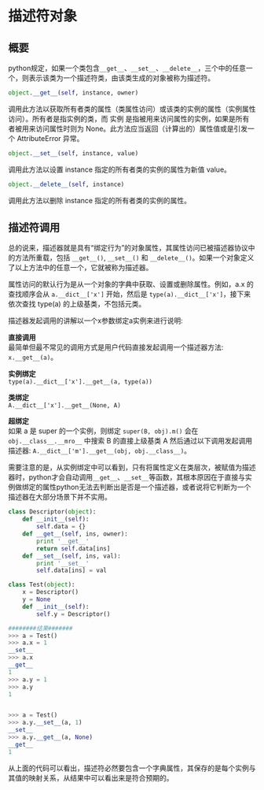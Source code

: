 # 描述符对象
## 概要
python规定，如果一个类包含`__get__`、`__set__`、`__delete__`，三个中的任意一个，则表示该类为一个描述符类，由该类生成的对象被称为描述符。

```py
object.__get__(self, instance, owner)
```
调用此方法以获取所有者类的属性（类属性访问）或该类的实例的属性（实例属性访问）。所有者是指实例的类，而 实例 是指被用来访问属性的实例，如果是所有者被用来访问属性时则为 None。此方法应当返回（计算出的）属性值或是引发一个 AttributeError 异常。

```py
object.__set__(self, instance, value)
```
调用此方法以设置 instance 指定的所有者类的实例的属性为新值 value。

```py
object.__delete__(self, instance)
```
调用此方法以删除 instance 指定的所有者类的实例的属性。

## 描述符调用

总的说来，描述器就是具有“绑定行为”的对象属性，其属性访问已被描述器协议中的方法所重载，包括 `__get__()`, `__set__()` 和 `__delete__()`。如果一个对象定义了以上方法中的任意一个，它就被称为描述器。

属性访问的默认行为是从一个对象的字典中获取、设置或删除属性。例如，a.x 的查找顺序会从 `a.__dict__['x']` 开始，然后是 `type(a).__dict__['x']`，接下来依次查找 type(a) 的上级基类，不包括元类。

描述器发起调用的讲解以一个x参数绑定a实例来进行说明:

**直接调用**  
最简单但最不常见的调用方式是用户代码直接发起调用一个描述器方法: `x.__get__(a)`。

**实例绑定**  
`type(a).__dict__['x'].__get__(a, type(a))`

**类绑定**  
`A.__dict__['x'].__get__(None, A)`

**超绑定**  
如果 a 是 super 的一个实例，则绑定 `super(B, obj).m()` 会在 `obj.__class__.__mro__` 中搜索 B 的直接上级基类 A 然后通过以下调用发起调用描述器: `A.__dict__['m'].__get__(obj, obj.__class__)`。

需要注意的是，从实例绑定中可以看到，只有将属性定义在类层次，被赋值为描述器时，python才会自动调用`__get__`、`__set__`等函数，其根本原因在于直接与实例做绑定的属性python无法去判断出是否是一个描述器，或者说将它判断为一个描述器在大部分场景下并不实用。
```py
class Descriptor(object):
    def __init__(self):
        self.data = {}
    def __get__(self, ins, owner):
        print '__get__'
        return self.data[ins]
    def __set__(self, ins, val):
        print '__set__'
        self.data[ins] = val

class Test(object):
    x = Descriptor()
    y = None
    def __init__(self):
        self.y = Descriptor()

########结果#######
>>> a = Test()
>>> a.x = 1
__set__
>>> a.x
__get__
1
>>> a.y = 1
>>> a.y
1


>>> a = Test()
>>> a.y.__set__(a, 1)
__set__
>>> a.y.__get__(a, None)
__get__
1
```
从上面的代码可以看出，描述符必然要包含一个字典属性，其保存的是每个实例与其值的映射关系，从结果中可以看出来是符合预期的。
